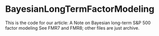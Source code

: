 # BayesianLongTermFactorModeling
This is the code for our article: A Note on Bayesian long-term S&amp;P 500 factor modeling
See FMR7 and FMR8; other files are just archive. 
